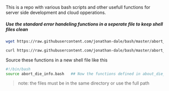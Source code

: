 
This is a repo with various bash scripts and other usefull functions for server side development and cloud opperations.  

##### Use the standard error handeling functions in a seperate file to keep shell files clean 
```bash
wget https://raw.githubusercontent.com/jonathan-dale/bash/master/abort_die_info.bash
```
```bash
curl https://raw.githubusercontent.com/jonathan-dale/bash/master/abort_die_info.bash > abort_die_info.bash
```

Source these functions in a new shell file like this
```sh
#!/bin/bash
source abort_die_info.bash   ## Now the functions defined in about_die_info.bash are available in this shell
```
> note: the files must be in the same directory or use the full path
